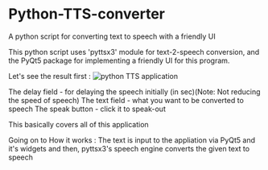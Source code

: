 # Python-TTS-converter
A python script for converting text to speech with a friendly UI

This python script uses 'pyttsx3' module for text-2-speech conversion, and the PyQt5 package for implementing a friendly UI for this program.

Let's see the result first :
![python TTS application](https://github.com/keerthan657/My-Images/blob/master/python%20tts%20application.PNG)

The delay field - for delaying the speech initially (in sec)(Note: Not reducing the speed of speech)
The text field - what you want to be converted to speech
The speak button - click it to speak-out

This basically covers all of this application

Going on to How it works :
The text is input to the appliation via PyQt5 and it's widgets and then, pyttsx3's speech engine converts the given text to speech

